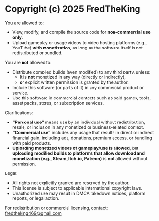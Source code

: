 # Copyright (c) 2025 FredTheKing

You are allowed to:
- View, modify, and compile the source code for **non-commercial use only**.
- Upload gameplay or usage videos to video hosting platforms (e.g., YouTube) **with monetization**, as long as the software itself is not redistributed or bundled.

You are **not** allowed to:
- Distribute compiled builds (even modified) to any third party, unless:
  - It is **not** monetized in any way (directly or indirectly),  
  - **or** explicit written permission is granted by the author.
- Include this software (or parts of it) in any commercial product or service.
- Use this software in commercial contexts such as paid games, tools, asset packs, stores, or subscription services.

Clarifications:
- **“Personal use”** means use by an individual without redistribution, resale, or inclusion in any monetized or business-related context.
- **“Commercial use”** includes any usage that results in direct or indirect financial gain, including ads, donations, premium access, or bundling with paid products.
- **Uploading monetized videos of gameplay/use is allowed**, but **uploading modified builds to platforms that allow download and monetization (e.g., Steam, Itch.io, Patreon)** is **not** allowed without permission.

Legal:
- All rights not explicitly granted are reserved by the author.
- This license is subject to applicable international copyright laws.
- Unauthorized use may result in DMCA takedown notices, platform reports, or legal action.

For redistribution or commercial licensing, contact:  
fredtheking469@gmail.com
